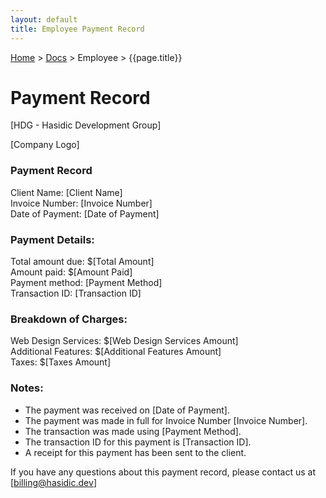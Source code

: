 ```yaml
---
layout: default
title: Employee Payment Record
---
```


[Home](/) > [Docs](/documentation) > Employee > {{page.title}}

# Payment Record

[HDG - Hasidic Development Group]

[Company Logo]

### Payment Record

Client Name: [Client Name]<br/>
Invoice Number: [Invoice Number]<br/>
Date of Payment: [Date of Payment]<br/>

### Payment Details:

Total amount due: $[Total Amount]<br/>
Amount paid: $[Amount Paid]<br/>
Payment method: [Payment Method]<br/>
Transaction ID: [Transaction ID]<br/>

### Breakdown of Charges:

Web Design Services: $[Web Design Services Amount]<br/>
Additional Features: $[Additional Features Amount]<br/>
Taxes: $[Taxes Amount]<br/>

### Notes:

- The payment was received on [Date of Payment].
- The payment was made in full for Invoice Number [Invoice Number].
- The transaction was made using [Payment Method].
- The transaction ID for this payment is [Transaction ID].
- A receipt for this payment has been sent to the client.

If you have any questions about this payment record, please contact us at [billing@hasidic.dev]